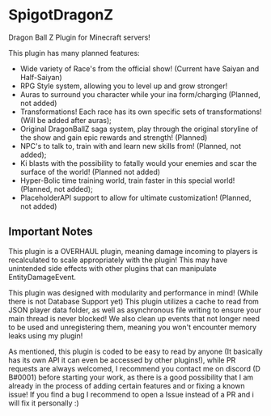 # SpigotDragonZ
Dragon Ball Z Plugin for Minecraft servers!

This plugin has many planned features:

  - Wide variety of Race's from the official show! (Current have Saiyan and Half-Saiyan)
  - RPG Style system, allowing you to level up and grow stronger!
  - Auras to surround you character while your ina form/charging (Planned, not added)
  - Transformations! Each race has its own specific sets of transformations! (Will be added after auras);
  - Original DragonBallZ saga system, play through the original storyline of the show and gain epic rewards and strength! (Planned)
  - NPC's to talk to, train with and learn new skills from! (Planned, not added);
  - Ki blasts with the possibility to fatally would your enemies and scar the surface of the world! (Planned not added)
  - Hyper-Bolic time training world, train faster in this special world! (Planned, not added);
  - PlaceholderAPI support to allow for ultimate customization! (Planned, not added)

## Important Notes
  This plugin is a OVERHAUL plugin, meaning damage incoming to players is recalculated to scale appropriately with the
plugin! This may have unintended side effects with other plugins that can manipulate EntityDamageEvent.

This plugin was designed with modularity and performance in mind! (While there is not Database Support yet) This plugin utilizes a cache to 
read from JSON player data folder, as well as asynchronous file writing to ensure your main thread is never blocked!
We also clean up events that not longer need to be used and unregistering them, meaning you won't encounter memory leaks using my plugin!

As mentioned, this plugin is coded to be easy to read by anyone (It basically has its own API it can even be accessed by other plugins!), while PR requests
are always welcomed, I recommend you contact me on discord (D B#0001) before starting your work, as there is a good possibility that I am already in the process
of adding certain features and or fixing a known issue! If you find a bug I recommend to open a Issue instead of a PR and i will fix it personally :)
